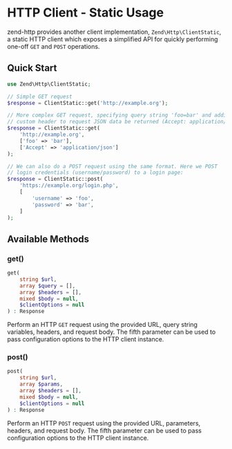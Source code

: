 # HTTP Client - Static Usage

zend-http provides another client implementation, `Zend\Http\ClientStatic`, a
static HTTP client which exposes a simplified API for quickly performing one-off `GET`
and `POST` operations.

## Quick Start

```php
use Zend\Http\ClientStatic;

// Simple GET request
$response = ClientStatic::get('http://example.org');

// More complex GET request, specifying query string 'foo=bar' and adding a
// custom header to request JSON data be returned (Accept: application/json):
$response = ClientStatic::get(
    'http://example.org',
    ['foo' => 'bar'],
    ['Accept' => 'application/json']
);

// We can also do a POST request using the same format. Here we POST
// login credentials (username/password) to a login page:
$response = ClientStatic::post(
    'https://example.org/login.php',
    [
        'username' => 'foo',
        'password' => 'bar',
    ]
);
```

## Available Methods

### get()

```php
get(
    string $url,
    array $query = [],
    array $headers = [],
    mixed $body = null,
    $clientOptions = null
) : Response
```

Perform an HTTP `GET` request using the provided URL, query string variables,
headers, and request body. The fifth parameter can be used to pass configuration
options to the HTTP client instance.

### post()

```php
post(
    string $url,
    array $params,
    array $headers = [],
    mixed $body = null,
    $clientOptions = null
) : Response
```

Perform an HTTP `POST` request using the provided URL, parameters, headers, and
request body. The fifth parameter can be used to pass configuration options to
the HTTP client instance.
